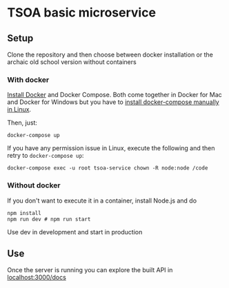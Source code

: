 # TSOA basic microservice

## Setup

Clone the repository and then choose between docker installation or the archaic old school version without containers

### With docker

[Install Docker](https://docs.docker.com/engine/installation/) and Docker Compose. Both come together in Docker for Mac and Docker for Windows but you have to [install docker-compose manually in Linux](https://docs.docker.com/compose/install/).

Then, just:

`docker-compose up`

If you have any permission issue in Linux, execute the following and then retry to `docker-compose up`:

`docker-compose exec -u root tsoa-service chown -R node:node /code`

### Without docker

If you don't want to execute it in a container, install Node.js and do

```
npm install
npm run dev # npm run start 
```

Use dev in development and start in production

## Use

Once the server is running you can explore the built API in [localhost:3000/docs](http://localhost:3000/docs)
